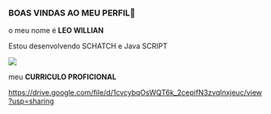 ### BOAS VINDAS AO MEU PERFIL🐎

o meu nome é **LEO WILLIAN**

Estou desenvolvendo SCHATCH e Java SCRIPT

![](https://media1.tenor.com/m/vjwcYWHMeucAAAAd/diluc-diluc-genshin-impact.gif)


meu **CURRICULO PROFICIONAL**

https://drive.google.com/file/d/1cvcybqOsWQT6k_2cepifN3zvqlnxjeuc/view?usp=sharing

